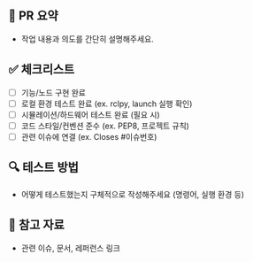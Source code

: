 ## 📌 PR 요약
- 작업 내용과 의도를 간단히 설명해주세요.

## ✅ 체크리스트
- [ ] 기능/노드 구현 완료
- [ ] 로컬 환경 테스트 완료 (ex. rclpy, launch 실행 확인)
- [ ] 시뮬레이션/하드웨어 테스트 완료 (필요 시)
- [ ] 코드 스타일/컨벤션 준수 (ex. PEP8, 프로젝트 규칙)
- [ ] 관련 이슈에 연결 (ex. Closes #이슈번호)

## 🔍 테스트 방법
- 어떻게 테스트했는지 구체적으로 작성해주세요 (명령어, 실행 환경 등)

## 📎 참고 자료
- 관련 이슈, 문서, 레퍼런스 링크